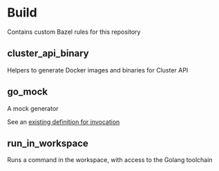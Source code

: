 # Build

Contains custom Bazel rules for this repository

## cluster_api_binary

Helpers to generate Docker images and binaries for Cluster API

## go_mock

A mock generator

See an [existing definition for invocation][mock_example]

## run_in_workspace

Runs a command in the workspace, with access to the Golang toolchain

[mock_example]: ../pkg/cloud/azure/actuators/cluster/mock_clusteriface/BUILD
